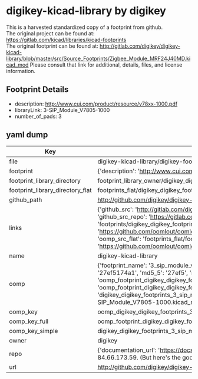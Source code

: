 # digikey-kicad-library by digikey  
This is a harvested standardized copy of a footprint from github.  
The original project can be found at:  
https://gitlab.com/kicad/libraries/kicad-footprints  
The original footprint can be found at:
http://gitlab.com/digikey/digikey-kicad-library/blob/master/src/Source_Footprints/Zigbee_Module_MRF24J40MD.kicad_mod
Please consult that link for additional, details, files, and license information.  
## Footprint Details
* description: http://www.cui.com/product/resource/v78xx-1000.pdf  
* libraryLink: 3-SIP_Module_V7805-1000  
* number_of_pads: 3  
## yaml dump  
| Key | Value |  
| --- | --- |  
| file | digikey-kicad-library/digikey-footprints.pretty/3-SIP_Module_V7805-1000.kicad_mod |  
| footprint | {'description': 'http://www.cui.com/product/resource/v78xx-1000.pdf', 'libraryLink': '3-SIP_Module_V7805-1000', 'number_of_pads': 3} |  
| footprint_library_directory | footprint_library_owner/digikey_digikey-kicad-library |  
| footprint_library_directory_flat | footprints_flat/digikey_digikey_footprints_3_sip_module_v7805_1000/working |  
| github_path | http://github.com/digikey/digikey-kicad-library/blob/master/digikey-footprints.pretty/3-SIP_Module_V7805-1000.kicad_mod |  
| links | {'github_src': 'http://gitlab.com/digikey/digikey-kicad-library/blob/master/src/Source_Footprints/Zigbee_Module_MRF24J40MD.kicad_mod', 'github_src_repo': 'https://gitlab.com/kicad/libraries/kicad-footprints', 'oomp_bot': 'footprints/digikey_digikey_footprints_3_sip_module_v7805_1000/working', 'oomp_bot_github': 'https://github.com/oomlout/oomlout_oomp_footprint_bot/tree/main/footprints/digikey_digikey_footprints_3_sip_module_v7805_1000/working', 'oomp_src_flat': 'footprints_flat/footprints_flat/digikey_digikey_footprints_3_sip_module_v7805_1000/working', 'oomp_src_flat_github': 'https://github.com/oomlout/oomlout_oomp_footprint_src/tree/main/footprints_flat/digikey_digikey_footprints_3_sip_module_v7805_1000/working'} |  
| name | digikey-kicad-library |  
| oomp | {'footprint_name': '3_sip_module_v7805_1000', 'library_name': 'digikey_footprints', 'md5': '27ef5174a1c79e1f22381653a7c7228c', 'md5_10': '27ef5174a1', 'md5_5': '27ef5', 'md5_6': '27ef51', 'oomp_key': 'oomp_digikey_digikey_footprints_3_sip_module_v7805_1000', 'oomp_key_extra': 'oomp_footprint_digikey_digikey_footprints_3_sip_module_v7805_1000', 'oomp_key_full': 'oomp_footprint_digikey_digikey_footprints_3_sip_module_v7805_1000_27ef51', 'oomp_key_simple': 'digikey_digikey_footprints_3_sip_module_v7805_1000', 'original_filename': 'digikey-kicad-library/digikey-footprints.pretty/3-SIP_Module_V7805-1000.kicad_mod', 'owner_name': 'digikey'} |  
| oomp_key | oomp_digikey_digikey_footprints_3_sip_module_v7805_1000 |  
| oomp_key_full | oomp_footprint_digikey_digikey_footprints_3_sip_module_v7805_1000 |  
| oomp_key_simple | digikey_digikey_footprints_3_sip_module_v7805_1000 |  
| owner | digikey |  
| repo | {'documentation_url': 'https://docs.github.com/rest/overview/resources-in-the-rest-api#rate-limiting', 'message': "API rate limit exceeded for 84.66.173.59. (But here's the good news: Authenticated requests get a higher rate limit. Check out the documentation for more details.)"} |  
| url | http://github.com/digikey/digikey-kicad-library |  

